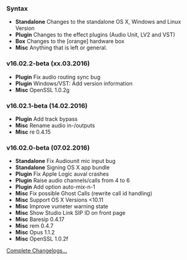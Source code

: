 ### Syntax

- **Standalone** Changes to the standalone OS X, Windows and Linux Version
- **Plugin** Changes to the effect plugins (Audio Unit, LV2 and VST)
- **Box** Changes to the [orange] hardware box
- **Misc** Anything that is left or general.


### v16.02.2-beta (xx.03.2016)

- **Plugin** Fix audio routing sync bug
- **Plugin** Windows/VST: Add version information
- **Misc** OpenSSL 1.0.2g


### v16.02.1-beta (14.02.2016)

- **Plugin** Add track bypass
- **Misc** Rename audio in-/outputs
- **Misc** re 0.4.15


### v16.02.0-beta (07.02.2016)

- **Standalone** Fix Audiounit mic input bug
- **Standalone** Signing OS X app bundle
- **Plugin** Fix Apple Logic auval crashes
- **Plugin** Raise audio channels/calls from 4 to 6
- **Plugin** Add option auto-mix-n-1
- **Misc** Fix possible Ghost Calls (rewrite call id handling)
- **Misc** Support OS X Versions <10.11
- **Misc** Improve vumeter warning state
- **Misc** Show Studio Link SIP ID on front page
- **Misc** Baresip 0.4.17
- **Misc** rem 0.4.7
- **Misc** Opus 1.1.2
- **Misc** OpenSSL 1.0.2f

[Complete Changelogs...](https://github.com/Studio-Link-v2/backend/blob/master/CHANGELOG-ARCHIVE.md)
